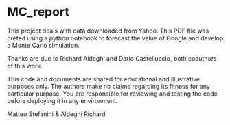 # MC_report

This project deals with data downloaded from Yahoo.
This PDF file was creted using a python notebook to forecast the value of Google and develop a Monte Carlo simulation.

Thanks are due to  Richard Aldeghi and Dario Castelluccio, both coauthors of this work.

This code and documents are shared for educational and illustrative purposes only. The authors make no claims regarding its fitness for any particular purpose.
You are responsible for reviewing and testing the code before deploying it in any environment.


Matteo Stefanini & Aldeghi Richard
